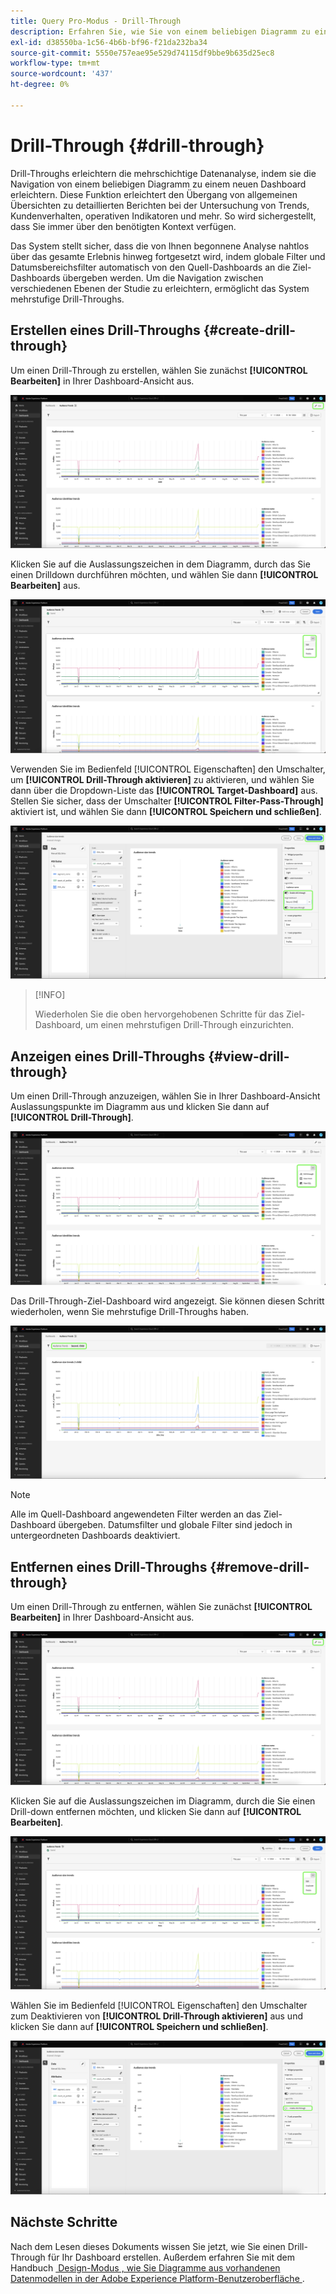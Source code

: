 ```yaml
---
title: Query Pro-Modus - Drill-Through
description: Erfahren Sie, wie Sie von einem beliebigen Diagramm zu einem neuen Dashboard navigieren, um Ihre Daten mithilfe von Drill-Through zu untersuchen.
exl-id: d38550ba-1c56-4b6b-bf96-f21da232ba34
source-git-commit: 5550e757eae95e529d74115df9bbe9b635d25ec8
workflow-type: tm+mt
source-wordcount: '437'
ht-degree: 0%

---
```


# Drill-Through {#drill-through}

Drill-Throughs erleichtern die mehrschichtige Datenanalyse, indem sie die Navigation von einem beliebigen Diagramm zu einem neuen Dashboard erleichtern. Diese Funktion erleichtert den Übergang von allgemeinen Übersichten zu detaillierten Berichten bei der Untersuchung von Trends, Kundenverhalten, operativen Indikatoren und mehr. So wird sichergestellt, dass Sie immer über den benötigten Kontext verfügen.

Das System stellt sicher, dass die von Ihnen begonnene Analyse nahtlos über das gesamte Erlebnis hinweg fortgesetzt wird, indem globale Filter und Datumsbereichsfilter automatisch von den Quell-Dashboards an die Ziel-Dashboards übergeben werden. Um die Navigation zwischen verschiedenen Ebenen der Studie zu erleichtern, ermöglicht das System mehrstufige Drill-Throughs.

## Erstellen eines Drill-Throughs {#create-drill-through}

Um einen Drill-Through zu erstellen, wählen Sie zunächst **[!UICONTROL Bearbeiten]** in Ihrer Dashboard-Ansicht aus.

![Ein benutzerdefiniertes Dashboard mit hervorgehobener Option „Bearbeiten“.](../images/sql-insights-query-pro-mode/drill-through.png)

Klicken Sie auf die Auslassungszeichen in dem Diagramm, durch das Sie einen Drilldown durchführen möchten, und wählen Sie dann **[!UICONTROL Bearbeiten]** aus.

![Ein Diagramm mit dem Auslassungsmenü und hervorgehobener Option „Bearbeiten“.](../images/sql-insights-query-pro-mode/drill-through-chart-edit.png)

Verwenden Sie im Bedienfeld [!UICONTROL Eigenschaften] den Umschalter, um **[!UICONTROL Drill-Through aktivieren]** zu aktivieren, und wählen Sie dann über die Dropdown-Liste das **[!UICONTROL Target-Dashboard]** aus. Stellen Sie sicher, dass der Umschalter **[!UICONTROL Filter-Pass-Through]** aktiviert ist, und wählen Sie dann **[!UICONTROL Speichern und schließen]**.

![Bedienfeld „Diagrammeigenschaften“ mit hervorgehobener Option „Drill-Through aktivieren“, „Ziel-Dashboard“ und „Filter-Pass-Through“](../images/sql-insights-query-pro-mode/drill-through-chart-properties.png)

>[!INFO]
>
>Wiederholen Sie die oben hervorgehobenen Schritte für das Ziel-Dashboard, um einen mehrstufigen Drill-Through einzurichten.

## Anzeigen eines Drill-Throughs {#view-drill-through}

Um einen Drill-Through anzuzeigen, wählen Sie in Ihrer Dashboard-Ansicht Auslassungspunkte im Diagramm aus und klicken Sie dann auf **[!UICONTROL Drill-Through]**.

![Ein Diagramm mit dem Menü mit den Auslassungspunkten und hervorgehobenem Drill-Through.](../images/sql-insights-query-pro-mode/drill-through-chart-view.png)

Das Drill-Through-Ziel-Dashboard wird angezeigt. Sie können diesen Schritt wiederholen, wenn Sie mehrstufige Drill-Throughs haben.

![Das Ziel-Dashboard, das mit hervorgehobenem Drill-Through angezeigt wird.](../images/sql-insights-query-pro-mode/drill-through-target-dashboard.png)

>[!NOTE]
>
>Alle im Quell-Dashboard angewendeten Filter werden an das Ziel-Dashboard übergeben. Datumsfilter und globale Filter sind jedoch in untergeordneten Dashboards deaktiviert.

## Entfernen eines Drill-Throughs {#remove-drill-through}

Um einen Drill-Through zu entfernen, wählen Sie zunächst **[!UICONTROL Bearbeiten]** in Ihrer Dashboard-Ansicht aus.

![Ein benutzerdefiniertes Dashboard mit hervorgehobener Option „Bearbeiten“.](../images/sql-insights-query-pro-mode/drill-through.png)

Klicken Sie auf die Auslassungszeichen im Diagramm, durch die Sie einen Drill-down entfernen möchten, und klicken Sie dann auf **[!UICONTROL Bearbeiten]**.

![Ein Diagramm mit dem Auslassungsmenü und hervorgehobener Option „Bearbeiten“.](../images/sql-insights-query-pro-mode/drill-through-chart-edit.png)

Wählen Sie im Bedienfeld [!UICONTROL Eigenschaften] den Umschalter zum Deaktivieren von **[!UICONTROL Drill-Through aktivieren]** aus und klicken Sie dann auf **[!UICONTROL Speichern und schließen]**.

![Bedienfeld „Diagrammeigenschaften“ mit deaktiviertem Umschalter für &quot;[!UICONTROL &#x200B; aktivieren] hervorgehoben.](../images/sql-insights-query-pro-mode/drill-through-disable.png)

## Nächste Schritte

Nach dem Lesen dieses Dokuments wissen Sie jetzt, wie Sie einen Drill-Through für Ihr Dashboard erstellen. Außerdem erfahren Sie mit dem Handbuch [&#x200B; Design-Modus , wie Sie Diagramme aus vorhandenen Datenmodellen in der Adobe Experience Platform-Benutzeroberfläche &#x200B;](../standard-dashboards.md).

